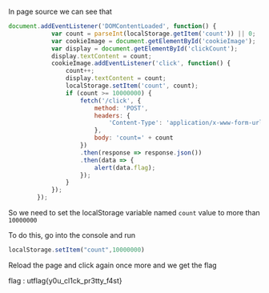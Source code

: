 
In page source we can see that 

```js
document.addEventListener('DOMContentLoaded', function() {
            var count = parseInt(localStorage.getItem('count')) || 0;
            var cookieImage = document.getElementById('cookieImage');
            var display = document.getElementById('clickCount');
            display.textContent = count;
            cookieImage.addEventListener('click', function() {
                count++;
                display.textContent = count;
                localStorage.setItem('count', count);
                if (count >= 10000000) {
                    fetch('/click', {
                        method: 'POST',
                        headers: {
                            'Content-Type': 'application/x-www-form-urlencoded'
                        },
                        body: 'count=' + count
                    })
                    .then(response => response.json())
                    .then(data => {
                        alert(data.flag);
                    });
                }
            });
        });
```

So we need to set the localStorage variable named `count` value to more than `10000000`

To do this, go into the console and run
```js
localStorage.setItem("count",10000000)
```

Reload the page and click again once more and we get the flag

flag : utflag{y0u_cl1ck_pr3tty_f4st}